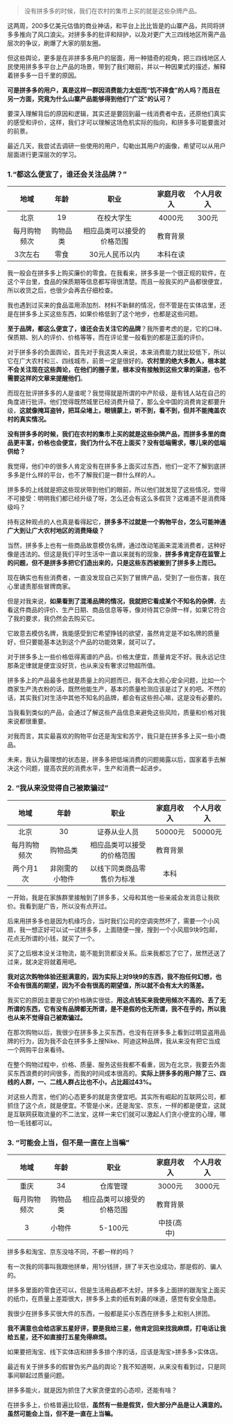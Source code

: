 > 没有拼多多的时候，我们在农村的集市上买的就是这些杂牌产品。

这两周，200多亿美元估值的商业神话，和平台上比比皆是的山寨产品，共同将拼多多推向了风口浪尖。对拼多多的批评和辩护，以及对更广大三四线地区所需产品层次的争议，刷爆了大家的朋友圈。

但这些舆论，更多是在非拼多多用户的层面，用一种猎奇的视角，把三四线地区人民使用拼多多平台上产品的场景，带到了我们眼前，并以一种因果式的描述，解释着拼多多一日千里的原因。

**可是拼多多的用户，真是这样一群因消费能力太低而“饥不择食”的人吗？而且在另一方面，究竟为什么山寨产品能够得到他们“广泛”的认可？**

要深入理解背后的原因和逻辑，其实还是要回到最一线消费者中去，还原他们真实的感受和评价，这样，我们才可以理解这场危机实际的指向，和拼多多可能要面对的前景。

最近几天，我尝试去调研一些使用的用户，勾勒出其用户的画像，希望可以从用户层面进行更深层次的学习。


### 1.“都这么便宜了，谁还会关注品牌？”


地域 | 年龄 | 职业 | 家庭月收入 | 个人月收入
:---:|:---:|:---:|:---:|:---:
北京 | 19 | 在校大学生 | 4000元 | 300元
每月购物频次 | 购物品类 | 相应品类可以接受的价格范围 | 教育背景
3次左右 | 零食 | 30元人民币以内 | 本科在读

我一般会在拼多多上购买廉价的零食。在我看来，拼多多是一个很正规的软件，在这个平台里，食品的保质期等信息都写得很清楚。而且一般我买的产品都很便宜，所以收货之后，也很少会再去仔细检查。

我也遇到过买来的食品滥用添加剂、材料不新鲜的情况，但不管是在实体店里，还是在拼多多上买这些东西，如果价格低到了这个地步，也都是这些问题。

**至于品牌，都这么便宜了，谁还会去关注它的品牌**？我所要考虑的是，它的口味、保质期、别人的评价、价格等等，而在评论里一般看到的都是正面的评价。

对于拼多多的负面舆论，首先对于我这类人来说，本来消费能力就比较低下，所以它在广大农村和三、四线城市，前景一定是很好的。**农村里的绝大多数人，根本就不会关注现在这些舆论，在他们的圈子里，根本没有接触到这些文章的渠道，也不需要这样的文章来提醒他们**。

而现在批评拼多多的人是谁呢？我觉得就是所谓的中产阶级，是有钱人站在自己的角度进行批评。他们觉得既然城里已经消费升级了，那么全中国的消费肯定都要升级，**这就像掩耳盗铃，把耳朵堵上，眼镜蒙上，听不到，看不到，但并不能掩盖农村的真实情况。**

**没有拼多多的时候，我们在农村的集市上买的就是这些杂牌产品，而拼多多里的商品更丰富，价格也会便宜，我们为什么不在上面买？没有低端需求，哪儿来的低端供给？**

我觉得，他们中的很多人肯定没有在拼多多上面买过东西，他们一定不了解到底拼多多是什么样的平台，也不了解我们是一群什么样的人。

拼多多的上线就是把这些现状带到他们的眼前，所以他们就发现了这些情况，觉得不可接受：明明我们都已经升级了呀，怎么还会有这么多假货？这难道不是消费降级吗？

持有这种观点的人也真是看得起它，**拼多多不过就是一个购物平台，怎么可能神通广大到让广大农村地区的消费降级？**

当然，拼多多上也有一些商品故意模仿名牌，通过改动笔画来混淆消费者，这种好像是违法的。但这是我们平时生活中一直以来就有的现象，**拼多多肯定存在监管上的问题，但不是拼多多把它们造出来的，只是这些东西被搬到了拼多多上而已。**

现在确实也有些消费者，一直没发现自己买到了冒牌产品，受到了一些伤害，我在心里谴责那些冒牌商家。

但是对我来说，**如果看到了混淆品牌的情况，我就把它看成某个不知名的杂牌**，去看这件商品的评价、生产日期、商品信息等等，像对待其它杂牌一样，如果它符合了我的要求，我仍然会去购买它。

它故意去模仿名牌，我能感受到它希望挣钱的欲望，虽然肯定是不如名牌的质量好，但只要能基本达到这个产品的功能效果，就可以了。

对于拼多多上一些价格低得离谱的产品，价格太便宜，质量肯定不好。我永远记住那条定律就是便宜没好货，也从来没有奢求过物超所值。

拼多多上的产品最多也就是质量上的问题而已，我不会太担心安全问题，比如一个商家生产洗衣粉的话，既然他能生产，基本的质量检测应该是过了关的吧。不然的话，其实我们对生活中其他不知名的品牌，都会有这些担心嘛，这是没有必要的。

当我看到类似的产品，会通过了解这些产品信息来避免这些风险，质量和价格对我来说都很重要。

对我而言，其实最喜欢的购物平台还是淘宝和苏宁，我只是在拼多多上买一些小商品。

未来，我认为最理想的状态是，拼多多把低端消费的问题揭露以后，国家着手去解决这个问题，提高农民的消费水平，生产和消费一起进步。

### 2. “我从来没觉得自己被欺骗过”
地域 | 年龄 | 职业 | 家庭月收入 | 个人月收入
:---:|:---:|:---:|:---:|:---:
北京 | 30 | 证券从业人员 | 50000元 | 50000元
每月购物频次 | 购物品类 | 相应品类可以接受的价格范围 | 教育背景
两个月1次 | 非刚需的小物件 | 以线下同类商品零售价为标准 | 本科

一开始，我是在家族群里接触到了拼多多，父母和其他一些亲戚会发消息让我砍价。我看到是广告，所以没有点开过。

后来用拼多多也是因为机缘巧合，当时我们公司的空调突然坏了，需要一个小风扇，我一想正好可以试一试拼多多，上面随便一搜，搜到一个小风扇9块9包邮，花点无所谓的小钱，就买了一个。

买了之后根本没关注物流，能不能到货都没关系。后来我都忘了它了，居然还送了过来，就决定将就着用吧。

**我对这次购物体验还挺满意的，因为实际上对9块9的东西，我不抱任何幻想，也不会有很高的期望，因为不会有很高的期望值，所以就不会有太大的落差。**

我买它的原因主要是它的价格确实很低，**用这点钱买来我使用频次不高的、丢了无所谓的东西，它有没有品牌都无所谓，是不是假的也无所谓，我不在乎的，所以我也从来不觉得自己被欺骗过。**

在那次购物以后，我很少在拼多多上买东西，也没有在拼多多上看到过明显盗用品牌的行为，因为我不会在拼多多上搜Nike、阿迪这种品牌，我从来没有把它当成一个网购平台来看待。

在整个购物过程中，价格、质量、服务这些我都不看重，因为在北京，我要去外面买东西浪费的时间很多，而我的时间成本很高的。**实际上拼多多的用户除了三、四线的人群，一、二线人群占比也不小，占比超过43%。**

对这些人而言，他们的心态更多的就是贪便宜吧。其实所有崛起的互联网公司，都抓住了这个点，就是便宜。不管是小米，还是淘宝、京东，一样的都是便宜，这就是互联网获取流量的不二法宝，这样一来它们就可以激起人们贪小便宜的心理，哪怕一毛钱都可以。

### 3. “可能会上当，但不是一直在上当嘛”

地域 | 年龄 | 职业 | 家庭月收入 | 个人月收入
:---:|:---:|:---:|:---:|:---:
重庆 | 34 | 仓库管理 | 3000元 | 3000元
每月购物频次 | 购物品类 | 相应品类可以接受的价格范围 | 教育背景
3 | 小物件 | 5-100元 | 中技(高中)

拼多多和淘宝、京东没啥不同，不都一样的吗？

有一次我的同事叫我跟他拼单，用1分钱拼，拼了半天也没成功，那是假的、骗人的。

拼多多里面的零食还可以，但是生活用品都不太好。拼多多上面拼的跟淘宝上面买的纸巾，在质量上差距很大，拼多多上卖的纸有刺鼻的味道，感觉有安全隐患。

我很少在拼多多买很大件的东西，一般都是买小东西在拼多多上和别人拼团。

**我不满意也会给店家五星好评，要是我给三星，他肯定回来找我麻烦，打电话让我给五星，还不如直接打五星免得麻烦。**

如果要把淘宝、线下实体店和拼多多排个序的话，应该是淘宝>拼多多>实体店。

最近有关于拼多多的假冒伪劣产品的舆论？我不知道啊，从来没有看到过，只是同事间聊起过质量问题。

拼多多能火，就是因为抓住了大家贪便宜的心态呗，还能有啥？

在拼多多上，价格普遍比较低，**虽然有一些是假货，但大部分产品是让人满意的。虽然可能会上当，但不是一直在上当嘛。**
















